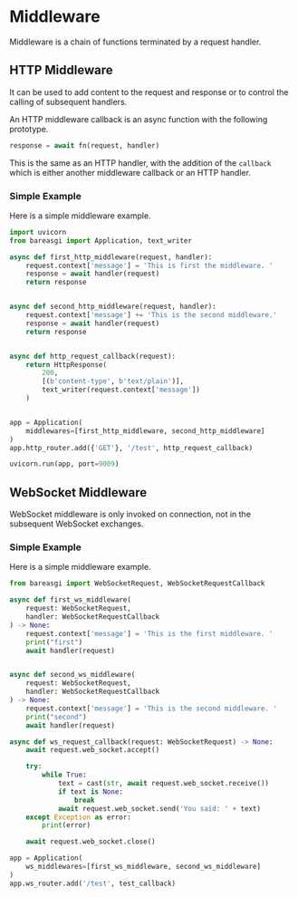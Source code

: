 # Middleware

Middleware is a chain of functions terminated by a request handler.

## HTTP Middleware

It can be used to add content to the request and response or to control the
calling of subsequent handlers.

An HTTP middleware callback is an async function with the following prototype.

```python
response = await fn(request, handler)
```

This is the same as an HTTP handler, with the addition of the `callback` which is
either another middleware callback or an HTTP handler.

### Simple Example

Here is a simple middleware example.

```python
import uvicorn
from bareasgi import Application, text_writer

async def first_http_middleware(request, handler):
    request.context['message'] = 'This is first the middleware. '
    response = await handler(request)
    return response


async def second_http_middleware(request, handler):
    request.context['message'] += 'This is the second middleware.'
    response = await handler(request)
    return response


async def http_request_callback(request):
    return HttpResponse(
        200,
        [(b'content-type', b'text/plain')],
        text_writer(request.context['message'])
    )


app = Application(
    middlewares=[first_http_middleware, second_http_middleware]
)
app.http_router.add({'GET'}, '/test', http_request_callback)

uvicorn.run(app, port=9009)
```

## WebSocket Middleware

WebSocket middleware is only invoked on connection, not in the subsequent WebSocket exchanges.

### Simple Example

Here is a simple middleware example.

```python
from bareasgi import WebSocketRequest, WebSocketRequestCallback

async def first_ws_middleware(
    request: WebSocketRequest,
    handler: WebSocketRequestCallback
) -> None:
    request.context['message'] = 'This is the first middleware. '
    print("first")
    await handler(request)


async def second_ws_middleware(
    request: WebSocketRequest,
    handler: WebSocketRequestCallback
) -> None:
    request.context['message'] = 'This is the second middleware. '
    print("second")
    await handler(request)

async def ws_request_callback(request: WebSocketRequest) -> None:
    await request.web_socket.accept()

    try:
        while True:
            text = cast(str, await request.web_socket.receive())
            if text is None:
                break
            await request.web_socket.send('You said: ' + text)
    except Exception as error:
        print(error)

    await request.web_socket.close()

app = Application(
    ws_middlewares=[first_ws_middleware, second_ws_middleware]
)
app.ws_router.add('/test', test_callback)
```